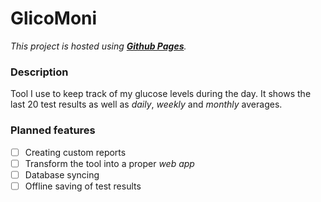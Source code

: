 # GlicoMoni
*This project is hosted using **[Github Pages](https://setsuya.github.io/glicomoni)**.*

### Description
Tool I use to keep track of my glucose levels during the day. It shows the last 20 test results as well as *daily*, *weekly* and *monthly* averages.

### Planned features
- [ ] Creating custom reports
- [ ] Transform the tool into a proper *web app*
- [ ] Database syncing
- [ ] Offline saving of test results